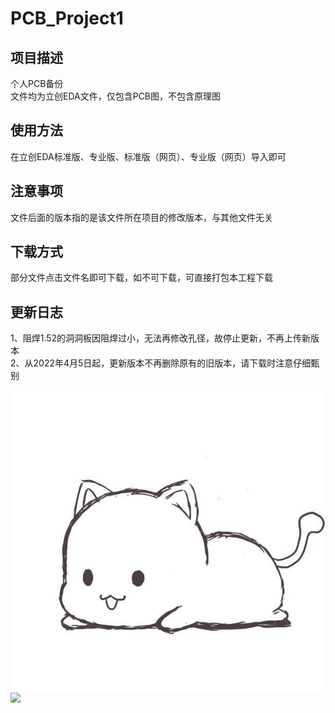 # PCB_Project1
## 项目描述
个人PCB备份<br>
文件均为立创EDA文件，仅包含PCB图，不包含原理图<br>
## 使用方法
在立创EDA标准版、专业版、标准版（网页）、专业版（网页）导入即可<br>
## 注意事项
文件后面的版本指的是该文件所在项目的修改版本，与其他文件无关<br>
## 下载方式
部分文件点击文件名即可下载，如不可下载，可直接打包本工程下载<br>
## 更新日志
1、阻焊1.52的洞洞板因阻焊过小，无法再修改孔径，故停止更新，不再上传新版本<br>
2、从2022年4月5日起，更新版本不再删除原有的旧版本，请下载时注意仔细甄别<br>



![](https://github.com/Harvey8665/Data_Share/blob/main/1.jpeg)<br>
![](https://thirdwx.qlogo.cn/mmopen/YCsXptOp0WZ3FHh97jcqQ0C8iczxehulENNuopl44ys94murOkJ6qOLjNe2VxcnOyoWWKSzbZYia7ic5BTQh4t8JP9icSdmgEVUB/132)<br>
<br>
<br>
<br>
<br>
<br>
<br>
<br>
<br>
<br>
